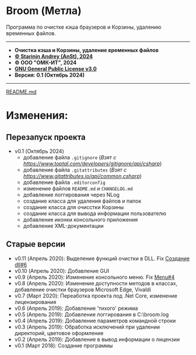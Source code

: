 # Broom \(Метла\)

Программа по очистке кэша браузеров и Корзины, удалению временных файлов.

---

* **Очистка кэша и Корзины, удаление временных файлов**
* [**© Starinin Andrey \(AnSt\), 2024**](https://github.com/anst-foto)
* **© ООО "ОМК-ИТ", 2024**
* [**GNU General Public License v3.0**](/LICENSE)
* **Версия: 0.1 \(Октябрь 2024\)**

---

[README.md](/README.md)

# Изменения:

## Перезапуск проекта

+ v0.1 (Октябрь 2024)
  + добавление файла `.gitignore` (*Взят с https://www.toptal.com/developers/gitignore/api/csharp*)
  + добавление файла `.gitattributes` (*Взят с https://www.gitattributes.io/api/common,csharp*)
  + добавление файла `.editorconfig`
  + изменение файлов `README.md` и `CHANGELOG.md`
  + добавление логгирования через NLog
  + создание класса для удаления файлов и папок
  + создание класса для очисстки Корзины
  + создание класса для вывода информации пользователю
  + добавление иконки консольного приложения
  + добавление XML-документации

## Старые версии

* v0.11 (Апрель 2020):	Выделение функций очистки в DLL. Fix [Создание dll#6](https://github.com/anst-foto/Broom-csharp#6)
* v0.10 (Апрель 2020):  Добавление GUI
* v0.9 (Апрель 2020):   Изменение консольного меню. Fix [Menu#4](https://github.com/anst-foto/Broom-csharp#4)
* v0.8 (Апрель 2020):   Изменение доступности методов в классах, добавление очистки браузеров Microsoft Edge, Vivaldi
* v0.7 (Март 2020): Переаботка проекта под .Net Core, изменение лицензирования
* v0.6 (Апрель 2019):   Добавление 'тихого' режима
* v0.5 (Апрель 2019):   Добавление логгирования в C:\broom.log
* v0.4 (Апрель 2019):   Добавление параметров командной строки
* v0.3 (Апрель 2019):   Обработка исключений при удалении директорий, цветовое оформление
* v0.2 (Апрель 2019):   Добавление в вывод информации о лицензии
* v0.1 (Март 2018):   Создание программы
